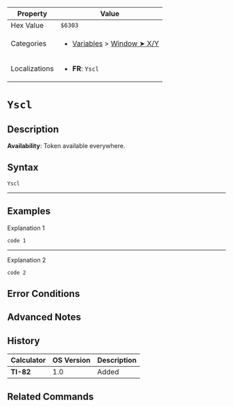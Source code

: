 | Property      | Value |
|---------------|-------|
| Hex Value     | `$6303`|
| Categories    | <ul><li>[Variables](<../categories/Variables.md>) > [Window ➤ X/Y](<../categories/Variables.md#Window ➤ X/Y>)</li></ul> |
| Localizations | <ul><li><b>FR</b>: `Yscl`</li></ul> |

# `Yscl`

## Description



<b>Availability</b>: Token available everywhere.

## Syntax
`Yscl`

<hr>

## Examples

Explanation 1
```ti-basic
code 1
```
---
Explanation 2
```ti-basic
code 2
```

## Error Conditions


## Advanced Notes


## History
| Calculator | OS Version | Description |
|------------|------------|-------------|
| <b>TI-82</b> | 1.0 | Added |

## Related Commands


